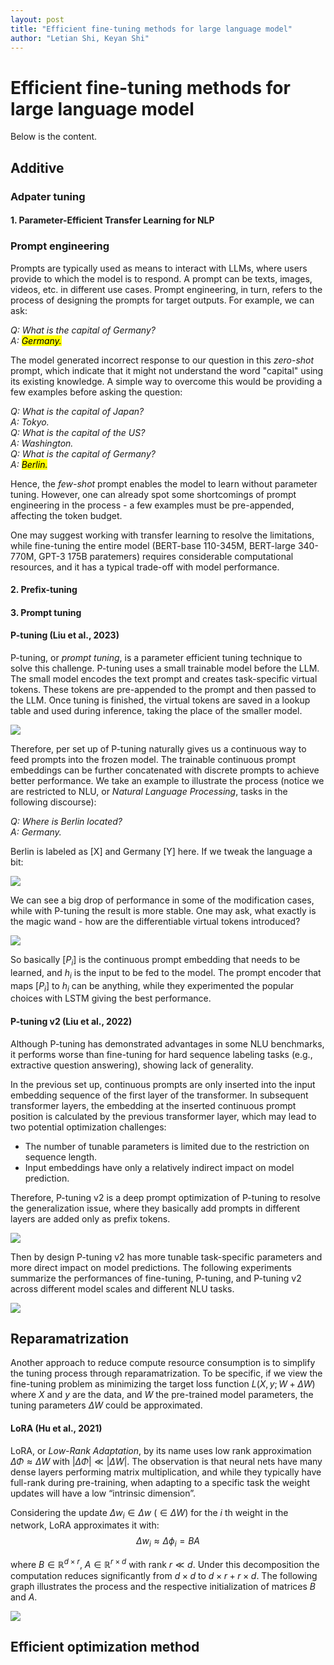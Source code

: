 ```yaml
---
layout: post
title: "Efficient fine-tuning methods for large language model"
author: "Letian Shi, Keyan Shi"
---
```


# Efficient fine-tuning methods for large language model

Below is the content.

## Additive

### Adpater tuning

#### 1. Parameter-Efficient Transfer Learning for NLP

### Prompt engineering

Prompts are typically used as means to interact with LLMs, where users provide to which the model is to respond. A prompt can be texts, images, videos, etc. in different use cases. Prompt engineering, in turn, refers to the process of designing the prompts for target outputs. For example, we can ask:

_Q: What is the capital of Germany?_<br>
_A: <mark>Germany.</mark>_

The model generated incorrect response to our question in this _zero-shot_ prompt, which indicate that it might not understand the word "capital" using its existing knowledge. A simple way to overcome this would be providing a few examples before asking the question:

_Q: What is the capital of Japan?_<br>
_A: Tokyo._<br>
_Q: What is the capital of the US?_<br>
_A: Washington._<br>
_Q: What is the capital of Germany?_<br>
_A: <mark>Berlin.</mark>_

Hence, the _few-shot_ prompt enables the model to learn without parameter tuning. However, one can already spot some shortcomings of prompt engineering in the process - a few examples must be pre-appended, affecting the token budget.

One may suggest working with transfer learning to resolve the limitations, while fine-tuning the entire model (BERT-base 110-345M, BERT-large 340-770M, GPT-3 175B paratemers) requires considerable computational resources, and it has a typical trade-off with model performance.

#### 2. Prefix-tuning 

#### 3. Prompt tuning

#### P-tuning (Liu et al., 2023)

P-tuning, or _prompt tuning_, is a parameter efficient tuning technique to solve this challenge. P-tuning uses a small trainable model before the LLM. The small model encodes the text prompt and creates task-specific virtual tokens. These tokens are pre-appended to the prompt and then passed to the LLM. Once tuning is finished, the virtual tokens are saved in a lookup table and used during inference, taking the place of the smaller model.

![](./para.png)

Therefore, per set up of P-tuning naturally gives us a continuous way to feed prompts into the frozen model. The trainable continuous prompt embeddings can be further concatenated with discrete prompts to achieve better performance. We take an example to illustrate the process (notice we are restricted to NLU, or _Natural Language Processing_, tasks in the following discourse):

_Q: Where is Berlin located?_<br>
_A: Germany._

Berlin is labeled as [X] and Germany [Y] here. If we tweak the language a bit:

![](./discrete.png)

We can see a big drop of performance in some of the modification cases, while with P-tuning the result is more stable. One may ask, what exactly is the magic wand - how are the differentiable virtual tokens introduced?

![](./comp.png)

So basically $[P_i]$ is the continuous prompt embedding that needs to be learned, and $h_i$ is the input to be fed to the model. The prompt encoder that maps $[P_i]$ to $h_i$ can be anything, while they experimented the popular choices with LSTM giving the best performance.

#### P-tuning v2 (Liu et al., 2022)

Although P-tuning has demonstrated advantages in some NLU benchmarks, it performs worse than fine-tuning for hard sequence labeling tasks (e.g., extractive question answering), showing lack of generality.

In the previous set up, continuous prompts are only inserted into the input embedding sequence of the first layer of the transformer. In subsequent transformer layers, the embedding at the inserted continuous prompt position is calculated by the previous transformer layer, which may lead to two potential optimization challenges:

* The number of tunable parameters is limited due to the restriction on sequence length.<br>
* Input embeddings have only a relatively indirect impact on model prediction.

Therefore, P-tuning v2 is a deep prompt optimization of P-tuning to resolve the generalization issue, where they basically add prompts in different layers are added only as prefix tokens.

![](./v2.png)

Then by design P-tuning v2 has more tunable task-specific parameters and more direct impact on model predictions. The following experiments summarize the performances of fine-tuning, P-tuning, and P-tuning v2 across different model scales and different NLU tasks. 

![](./result.png)

## Reparamatrization

Another approach to reduce compute resource consumption is to simplify the tuning process through reparamatrization. To be specific, if we view the fine-tuning problem as minimizing the target loss function $L(X,y;W+\Delta W)$ where $X$ and $y$ are the data, and $W$ the pre-trained model parameters, the tuning parameters $\Delta W$ could be approximated.

#### LoRA (Hu et al., 2021)
LoRA, or _Low-Rank Adaptation_, by its name uses low rank approximation $\Delta\Phi \approx \Delta W$ with $|\Delta\Phi| \ll |\Delta W|$. The observation is that neural nets have many dense layers performing matrix multiplication, and while they typically have full-rank during pre-training, when adapting to a specific task the weight updates will have a low “intrinsic dimension”.

Considering the update $\Delta w_i \in \Delta w$ ($\in \Delta W$) for the $i$ th weight in the network, LoRA approximates it with: $$ \Delta w_i \approx  \Delta\phi_i = BA$$

where $B\in \mathbb{R}^{d\times r}$, $A\in \mathbb{R}^{r\times d}$ with rank $r \ll d$. Under this decomposition the computation reduces significantly from $d\times d$ to $d\times r+r\times d$. The following graph illustrates the process and the respective initialization of matrices $B$ and $A$.

![](./lora.png)

## Efficient optimization method



